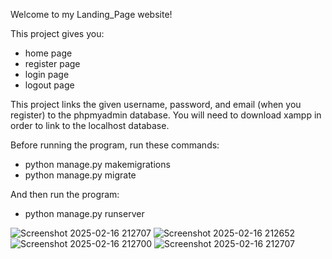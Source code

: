 Welcome to my Landing_Page website!

This project gives you:
- home page
- register page
- login page
- logout page

This project links the given username, password, and email (when you register) to the phpmyadmin database. You will need to download xampp in order to link to the localhost database. 

Before running the program, run these commands:
- python manage.py makemigrations
- python manage.py migrate

And then run the program:
- python manage.py runserver


![Screenshot 2025-02-16 212707](https://github.com/user-attachments/assets/c30588f5-2e5f-41af-95a4-79de308da917)
![Screenshot 2025-02-16 212652](https://github.com/user-attachments/assets/23e6dc83-4981-4b89-8362-8d622f986bb1)
![Screenshot 2025-02-16 212700](https://github.com/user-attachments/assets/4c0cb3c0-afcf-4044-94c7-68c78a0f4016)
![Screenshot 2025-02-16 212707](https://github.com/user-attachments/assets/d5543b67-1427-4043-aee1-8339bce8e603)
